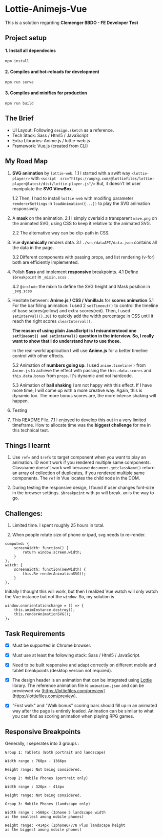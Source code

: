 # Lottie-Animejs-Vue 
This is a solution regarding  **Clemenger BBDO - FE Developer Test**

  

## Project setup

  
#### 1. Install all dependecies
```
npm install
```

  
#### 2. Compiles and hot-reloads for development
```
npm run serve
```

  

#### 3. Compiles and minifies for production

```
npm run build
```
## The Brief
- UI Layout: Following `design.sketch` as a reference.
- Tech Stack: Sass / Html5 / JavaScript
- Extra Libraries: Anime.js / lottie-web.js
- Framework: Vue.js (created from CLI)

## My Road Map
 1. **SVG animation** by `lottie-web`.
	1.1  I started with a swift way `<lottie-player/>` with `<script  src="https://unpkg.com/@lottiefiles/lottie-player@latest/dist/lottie-player.js"/>`  But, it doesn't let user manipulate the **SVG ViewBox**. 
	
	1.2 Then, I had to install `lottie-web` with modifing parameter` rendererSettings` in `loadAnimation({...})` to play the SVG animation responsively.

2. A **mask** on the animation.
	2.1 I simply overlaid a transparent `wave.png` on the animated SVG, using CSS to keep it relative to the animated SVG.
	
	2.2 The alternative way can be clip-path in CSS.

3. Vue **dynamically** renders data.
	3.1 `./src/dataAPI/data.json` contains all the data in the page.
	
	3.2 Different components with passing props, and list rendering (v-for) both are efficiently implemented.

4. Polish **Sass** and implement **responsive** breakpoints.
	4.1 Define `$breakpoint` in `_mixin.scss` .
	
	4.2 `@include` the mixin to define the SVG height and Mask position in `_svg.scss` 

5. Hesitate between:  **Anime.js / CSS / VanillaJs** for **scores animation**
	5.1 For the bar fiiling animation: I used 2 `setTimeout()` to control the timeline of base scores(yellow) and extra scores(red). Then, I used `setInterval((),30)` to quickly add the width percentage in CSS until it reach the right scores `clearInterval()`. 
	
	**The reason of using plain JavaScript is I misunderstood one `setTimeout() and setInterval()` question in the interview. So, I really want to show that I do understand how to use those.**
	
	In the real-world application I will use **Anime.js** for a better timeline control with other effects.
	
	5.2 Animation of **numbers going up**.
	I used `anime.timeline()` from `Anime.js` to achieve the effect with passing the `this.data.scores` and `this.data.bonus` from `props`. It's dynamic and not hardcode.

	5.3 Animation of **ball shaking**
	I am not happy with this effect. If I have more time, I will come up with a more creative way. Again, this is dynamic too. The more bonus scores are, the more intense shaking will happen.

6. Testing

7. This README File.
	7.1 I enjoyed to develop this out in a very limited timeframe. How to allocate time was the **biggest challenge** for me in this technical test. 

## Things I learnt
1. Use `ref=` and `$refs` to target component when you want to play an animation. 
ID won't work if you rendered multiple same components. Classname doesn't work well because `document.getclassName()` return an array of collection of duplicates, if you rendered multiple same components. The `ref` in Vue locates the child node in the DOM.

2. During testing the responsive design, I found if user changes font-size in the browser settings. `$breakpoint` with `px` will break.  `em` is the way to go.


## Challenges:
1. Limited time. I spent roughly 25 hours in total.

2. When people rotate size of phone or ipad, svg needs to re-render.
```
computed: {
	screenWidth: function() {
		return window.screen.width;
	}
},
watch: {
	screenWidth: function(newWidth) {
		this.Re-renderAnimationSVG();
	}
},
```
Initially I thought this will work, but then I realized Vue watch will only watch the Vue instance but not the `window`.
So, my solution is 
```
window.onorientationchange = () => {
	this.animInstance.destroy();
	this.renderAnimationSVG();
};
```
## Task Requirements

- [x] Must be supported in Chrome browser.

- [x] Must use at least the following stack: Sass / Html5 / JavaScript.

- [x] Need to be built responsive and adapt correctly on different mobile and tablet breakpoints (desktop version not required).

- [x] The design header is an animation that can be integrated using [Lottie](https://airbnb.design/lottie/) library. The reference animation file is `animation.json` and can be previewed via [https://lottiefiles.com/preview](https://lottiefiles.com/preview).

- [x] "First walk" and "Walk bonus" scoring bars should fill up in an animated way after the page is entirely loaded. Animation can be similar to what you can find as scoring animation when playing RPG games.


## Responsive Breakpoints
Generally, I seperates into 3 groups :

```
Group 1: Tablets (Both portrait and landscape)

Width range : 768px - 1366px

Height range: Not being considered.
```

```
Group 2: Mobile Phones (portrait only)

Width range : 320px - 414px

Height range: Not being considered.
```
```
Group 3: Mobile Phones (landscape only)

Width range : >568px (Iphone 5 landscape width 
as the smallest among mobile phones)

Height range: <414px (Iphone6/7/8 Plus landscape height 
as the biggest among mobile phones)
```
